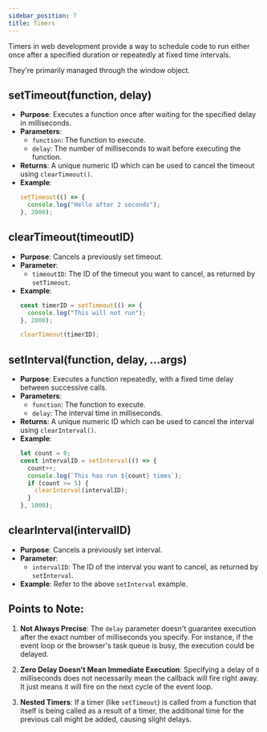 ```yaml
---
sidebar_position: 7
title: Timers
---
```


Timers in web development provide a way to schedule code to run either once after a specified duration or repeatedly at fixed time intervals. 

They're primarily managed through the window object.

## setTimeout(function, delay)

- **Purpose**: Executes a function once after waiting for the specified delay in milliseconds.
- **Parameters**:
  - `function`: The function to execute.
  - `delay`: The number of milliseconds to wait before executing the function.
- **Returns**: A unique numeric ID which can be used to cancel the timeout using `clearTimeout()`.
- **Example**:
  ```javascript
  setTimeout(() => {
    console.log("Hello after 2 seconds");
  }, 2000);
  ```

## clearTimeout(timeoutID)

- **Purpose**: Cancels a previously set timeout.
- **Parameter**:
  - `timeoutID`: The ID of the timeout you want to cancel, as returned by `setTimeout`.
- **Example**:
  ```javascript
  const timerID = setTimeout(() => {
    console.log("This will not run");
  }, 2000);

  clearTimeout(timerID);
  ```

## setInterval(function, delay, ...args)

- **Purpose**: Executes a function repeatedly, with a fixed time delay between successive calls.
- **Parameters**:
  - `function`: The function to execute.
  - `delay`: The interval time in milliseconds.
- **Returns**: A unique numeric ID which can be used to cancel the interval using `clearInterval()`.
- **Example**:
  ```javascript
  let count = 0;
  const intervalID = setInterval(() => {
    count++;
    console.log(`This has run ${count} times`);
    if (count >= 5) {
      clearInterval(intervalID);
    }
  }, 1000);
  ```

## clearInterval(intervalID)

- **Purpose**: Cancels a previously set interval.
- **Parameter**:
  - `intervalID`: The ID of the interval you want to cancel, as returned by `setInterval`.
- **Example**: Refer to the above `setInterval` example.

## Points to Note:

1. **Not Always Precise**: The `delay` parameter doesn't guarantee execution after the exact number of milliseconds you specify. For instance, if the event loop or the browser's task queue is busy, the execution could be delayed.

2. **Zero Delay Doesn't Mean Immediate Execution**: Specifying a delay of `0` milliseconds does not necessarily mean the callback will fire right away. It just means it will fire on the next cycle of the event loop.

3. **Nested Timers**: If a timer (like `setTimeout`) is called from a function that itself is being called as a result of a timer, the additional time for the previous call might be added, causing slight delays.